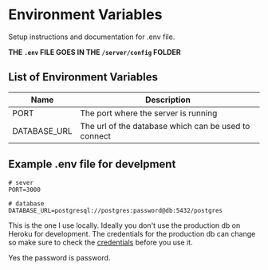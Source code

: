 # Environment Variables

Setup instructions and documentation for .env file.

**THE `.env` FILE GOES IN THE `/server/config` FOLDER**

## List of Environment Variables

| Name         | Description                                          |
| ------------ | ---------------------------------------------------- |
| PORT         | The port where the server is running                 |
| DATABASE_URL | The url of the database which can be used to connect |

## Example .env file for develpment

```.env
# sever
PORT=3000

# database
DATABASE_URL=postgresql://postgres:password@db:5432/postgres
```

This is the one I use locally. Ideally you don't use the production db on Heroku for development. The credentials for the production db can change so make sure to check the [credentials](https://data.heroku.com/datastores/583b4ec1-bf79-4560-a22a-ce251b920312#administration) before you use it.

Yes the password is password.
